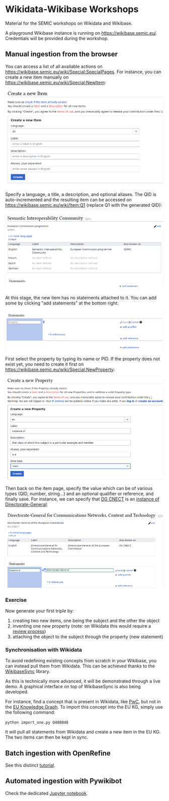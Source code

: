 # Wikidata-Wikibase Workshops

Material for the SEMIC workshops on Wikidata and Wikibase.

A playground Wikibase instance is running on <https://wikibase.semic.eu/>. Credentials will be provided during the workshop.

## Manual ingestion from the browser

You can access a list of all available actions on <https://wikibase.semic.eu/wiki/Special:SpecialPages>. For instance, you can create a new item manually on <https://wikibase.semic.eu/wiki/Special:NewItem>:

![New Item](/images/wb_new_item.png)

Specify a language, a title, a description, and optional aliases. The QID is auto-incremented and the resulting item can be accessed on <https://wikibase.semic.eu/wiki/Item:Q1> (replace Q1 with the generated QID):

![Q1](/images/wb_q1.png)

At this stage, the new item has no statements attached to it. You can add some by clicking "add statements" at the bottom right:

![Add statement](/images/wb_add_statement.png)

First select the property by typing its name or PID. If the property does not exist yet, you need to create it first on <https://wikibase.semic.eu/wiki/Special:NewProperty>:

![New Property](/images/wb_new_prop.png)

Then back on the item page, specify the value which can be of various types (QID, number, string...) and an optional qualifier or reference, and finally save.
For instance, we can specify that [DG CNECT](https://wikibase.semic.eu/wiki/Item:Q2) is an [instance of](https://wikibase.semic.eu/wiki/Property:P1) [Directorate-General](https://wikibase.semic.eu/wiki/Item:Q3):

![instance of DG](/images/wb_dg.png)

### Exercise

Now generate your first triple by:

1. creating two new items, one being the subject and the other the object
2. inventing one new property (note: on Wikidata this would require a [review process](https://www.wikidata.org/wiki/Wikidata:Property_proposal/EU_Knowledge_Graph_ID))
3. attaching the object to the subject through the property (new statement)

### Synchronisation with Wikidata

To avoid redefining existing concepts from scratch in your Wikibase, you can instead pull them from Wikidata. This can be achieved thanks to the [WikibaseSync](https://github.com/the-qa-company/WikibaseSync) library.

As this is technically more advanced, it will be demonstrated through a live demo. A graphical interface on top of WikibaseSync is also being developed.

For instance, find a concept that is present in Wikidata, like [PwC](https://www.wikidata.org/wiki/Q488048), but not in the [EU Knowledge Graph](https://linkedopendata.eu/). To import this concept into the EU KG, simply use the following command:

`python import_one.py Q488048`

It will pull all statements from Wikidata and create a new item in the EU KG. The two items can then be kept in sync.

## Batch ingestion with OpenRefine

See this distinct [tutorial](refine.md).

## Automated ingestion with Pywikibot

Check the dedicated [Jupyter notebook](https://colab.research.google.com/github/SEMICeu/Wikibase/blob/main/explore.ipynb).
